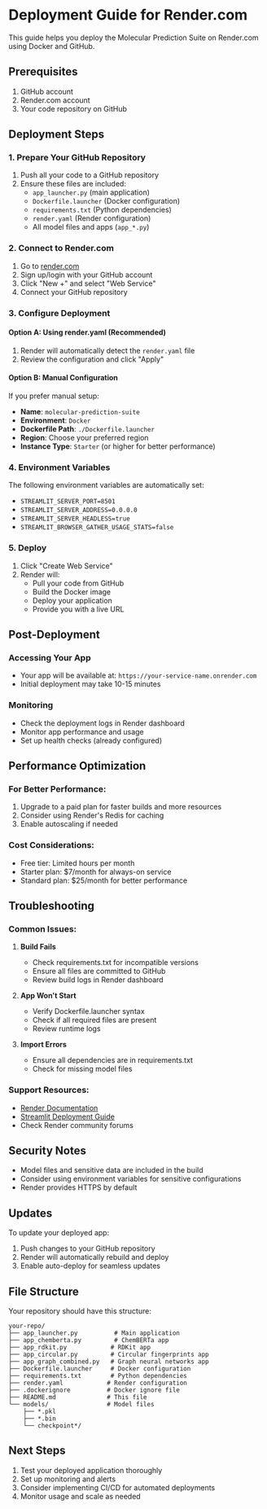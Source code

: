 # Deployment Guide for Render.com

This guide helps you deploy the Molecular Prediction Suite on Render.com using Docker and GitHub.

## Prerequisites

1. GitHub account
2. Render.com account
3. Your code repository on GitHub

## Deployment Steps

### 1. Prepare Your GitHub Repository

1. Push all your code to a GitHub repository
2. Ensure these files are included:
   - `app_launcher.py` (main application)
   - `Dockerfile.launcher` (Docker configuration)
   - `requirements.txt` (Python dependencies)
   - `render.yaml` (Render configuration)
   - All model files and apps (`app_*.py`)

### 2. Connect to Render.com

1. Go to [render.com](https://render.com)
2. Sign up/login with your GitHub account
3. Click "New +" and select "Web Service"
4. Connect your GitHub repository

### 3. Configure Deployment

#### Option A: Using render.yaml (Recommended)
1. Render will automatically detect the `render.yaml` file
2. Review the configuration and click "Apply"

#### Option B: Manual Configuration
If you prefer manual setup:
- **Name**: `molecular-prediction-suite`
- **Environment**: `Docker`
- **Dockerfile Path**: `./Dockerfile.launcher`
- **Region**: Choose your preferred region
- **Instance Type**: `Starter` (or higher for better performance)

### 4. Environment Variables

The following environment variables are automatically set:
- `STREAMLIT_SERVER_PORT=8501`
- `STREAMLIT_SERVER_ADDRESS=0.0.0.0`
- `STREAMLIT_SERVER_HEADLESS=true`
- `STREAMLIT_BROWSER_GATHER_USAGE_STATS=false`

### 5. Deploy

1. Click "Create Web Service"
2. Render will:
   - Pull your code from GitHub
   - Build the Docker image
   - Deploy your application
   - Provide you with a live URL

## Post-Deployment

### Accessing Your App
- Your app will be available at: `https://your-service-name.onrender.com`
- Initial deployment may take 10-15 minutes

### Monitoring
- Check the deployment logs in Render dashboard
- Monitor app performance and usage
- Set up health checks (already configured)

## Performance Optimization

### For Better Performance:
1. Upgrade to a paid plan for faster builds and more resources
2. Consider using Render's Redis for caching
3. Enable autoscaling if needed

### Cost Considerations:
- Free tier: Limited hours per month
- Starter plan: $7/month for always-on service
- Standard plan: $25/month for better performance

## Troubleshooting

### Common Issues:

1. **Build Fails**
   - Check requirements.txt for incompatible versions
   - Ensure all files are committed to GitHub
   - Review build logs in Render dashboard

2. **App Won't Start**
   - Verify Dockerfile.launcher syntax
   - Check if all required files are present
   - Review runtime logs

3. **Import Errors**
   - Ensure all dependencies are in requirements.txt
   - Check for missing model files

### Support Resources:
- [Render Documentation](https://render.com/docs)
- [Streamlit Deployment Guide](https://docs.streamlit.io/deploy)
- Check Render community forums

## Security Notes

- Model files and sensitive data are included in the build
- Consider using environment variables for sensitive configurations
- Render provides HTTPS by default

## Updates

To update your deployed app:
1. Push changes to your GitHub repository
2. Render will automatically rebuild and deploy
3. Enable auto-deploy for seamless updates

## File Structure

Your repository should have this structure:
```
your-repo/
├── app_launcher.py          # Main application
├── app_chemberta.py         # ChemBERTa app
├── app_rdkit.py            # RDKit app
├── app_circular.py         # Circular fingerprints app
├── app_graph_combined.py   # Graph neural networks app
├── Dockerfile.launcher     # Docker configuration
├── requirements.txt        # Python dependencies
├── render.yaml            # Render configuration
├── .dockerignore          # Docker ignore file
├── README.md              # This file
└── models/                # Model files
    ├── *.pkl
    ├── *.bin
    └── checkpoint*/
```

## Next Steps

1. Test your deployed application thoroughly
2. Set up monitoring and alerts
3. Consider implementing CI/CD for automated deployments
4. Monitor usage and scale as needed
